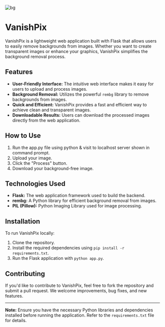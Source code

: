 ![bg](https://github.com/imvks786/removebg/assets/56357173/721f173b-bc95-43ec-945c-3c9b71153d7c)
# VanishPix

VanishPix is a lightweight web application built with Flask that allows users to easily remove backgrounds from images. Whether you want to create transparent images or enhance your graphics, VanishPix simplifies the background removal process.

## Features

- **User-Friendly Interface:** The intuitive web interface makes it easy for users to upload and process images.
- **Background Removal:** Utilizes the powerful `rembg` library to remove backgrounds from images.
- **Quick and Efficient:** VanishPix provides a fast and efficient way to achieve clean and transparent images.
- **Downloadable Results:** Users can download the processed images directly from the web application.

## How to Use

1. Run the app.py file using python & visit to localhost server shown in command prompt.
2. Upload your image.
3. Click the "Process" button.
4. Download your background-free image.

## Technologies Used

- **Flask:** The web application framework used to build the backend.
- **rembg:** A Python library for efficient background removal from images.
- **PIL (Pillow):** Python Imaging Library used for image processing.

## Installation

To run VanishPix locally:

1. Clone the repository.
2. Install the required dependencies using `pip install -r requirements.txt`.
3. Run the Flask application with `python app.py`.

## Contributing

If you'd like to contribute to VanishPix, feel free to fork the repository and submit a pull request. We welcome improvements, bug fixes, and new features.

---

**Note:** Ensure you have the necessary Python libraries and dependencies installed before running the application. Refer to the `requirements.txt` file for details.
